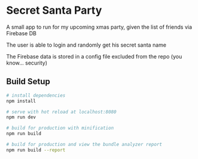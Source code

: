 # Secret Santa Party

A small app to run for my upcoming xmas party, given the list of friends via Firebase DB

The user is able to login and randomly get his secret santa name

The Firebase data is stored in a config file excluded from the repo (you know... security)

## Build Setup

``` bash
# install dependencies
npm install

# serve with hot reload at localhost:8080
npm run dev

# build for production with minification
npm run build

# build for production and view the bundle analyzer report
npm run build --report
```
